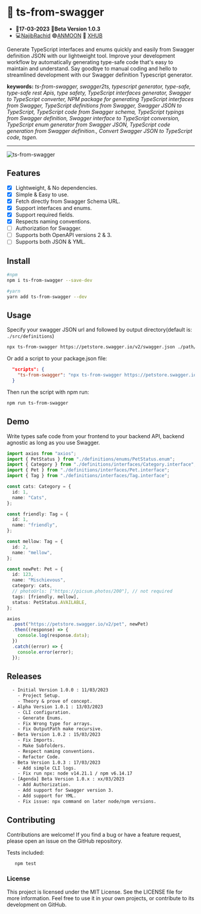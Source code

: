 # :chopsticks: ts-from-swagger
- :date:**17-03-2023** :pushpin:**Beta Version 1.0.3**
- :computer:<a href="https://github.com/n4j1Br4ch1D" target="_blank" title="NajibRachid: Agile full-stack developer">NajibRachid</a> :purple_circle:<a href="https://anmoonweb.com/?ref=ts-from-swagger" target="_blank" title="ANMOON: Right talents at the right place ">ANMOON</a> :office: <a href="https://x-hub.io/?ref=ts-from-swagger" target="_blank" title="XHUB: For Developers By Developers">XHUB</a>

Generate TypeScript interfaces and enums quickly and easily from Swagger definition JSON with our lightweight tool. Improve your development workflow by automatically generating type-safe code that's easy to maintain and understand. Say goodbye to manual coding and hello to streamlined development with our Swagger definition Typescript generator.

**keywords:** _ts-from-swagger, swagger2ts, typescript generator, type-safe, type-safe rest Apis, type safety, TypeScript interfaces generator, Swagger to TypeScript converter, NPM package for generating TypeScript interfaces from Swagger, TypeScript definitions from Swagger, Swagger JSON to TypeScript, TypeScript code from Swagger schema, TypeScript typings from Swagger definition, Swagger interface to TypeScript conversion, TypeScript enum generator from Swagger JSON, TypeScript code generation from Swagger definition., Convert Swagger JSON to TypeScript code, tsgen._

---

<img src="https://raw.githubusercontent.com/n4j1Br4ch1D/ts-from-swagger/main/assets/ts-from-swagger.gif" alt="ts-from-swagger" />

## Features

- [x] Lightweight, & No dependencies.
- [x] Simple & Easy to use.
- [x] Fetch directly from Swagger Schema URL. 
- [x] Support interfaces and enums. 
- [x] Support required fields. 
- [x] Respects naming conventions.
- [ ] Authorization for Swagger.
- [ ] Supports both OpenAPI versions 2 & 3.
- [ ] Supports both JSON & YML.

## Install

```sh
#npm
npm i ts-from-swagger --save-dev

#yarn
yarn add ts-from-swagger --dev
```

## Usage

Specify your swagger JSON url and followed by output directory(default is: `./src/definitions`)

```sh
npx ts-from-swagger https://petstore.swagger.io/v2/swagger.json ./path/to/output/dir

```
Or add a script to your package.json file:

```json
  "scripts": {
    "ts-from-swagger": "npx ts-from-swagger https://petstore.swagger.io/v2/swagger.json ./path/to/output/dir"
  }

```

Then run the script with npm run:

```sh
npm run ts-from-swagger
```
## Demo

Write types safe code from your frontend to your backend API,  backend agnostic as long as you use Swagger.

```ts
import axios from "axios";
import { PetStatus } from "./definitions/enums/PetStatus.enum";
import { Category } from "./definitions/interfaces/Category.interface";
import { Pet } from "./definitions/interfaces/Pet.interface";
import { Tag } from "./definitions/interfaces/Tag.interface";

const cats: Category = {
  id: 1,
  name: "Cats",
};

const friendly: Tag = {
  id: 1,
  name: "friendly",
};

const mellow: Tag = {
  id: 2,
  name: "mellow",
};

const newPet: Pet = {
  id: 123,
  name: "Mischievous",
  category: cats,
  // photoUrls: ["https://picsum.photos/200"], // not required
  tags: [friendly, mellow],
  status: PetStatus.AVAILABLE,
};

axios
  .post("https://petstore.swagger.io/v2/pet", newPet)
  .then((response) => {
    console.log(response.data);
  })
  .catch((error) => {
    console.error(error);
  });
```
## Releases

```txt
  - Initial Version 1.0.0 : 11/03/2023
    - Project Setup.
    - Theory & prove of concept.
  - Alpha Version 1.0.1 : 13/03/2023
    - CLI configuration.
    - Generate Enums.
    - Fix Wrong type for arrays.
    - Fix OutputPath make recursive.
  - Beta Version 1.0.2 : 15/03/2023
    - Fix Imports.
    - Make Subfolders.
    - Respect naming conventions.
    - Refactor Code.
  - Beta Version 1.0.3 : 17/03/2023
    - Add simple CLI logs.
    - Fix run npx: node v14.21.1 / npm v6.14.17
  - [Agenda] Beta Version 1.0.x : xx/03/2023
    - Add Authorization.
    - Add support for Swagger version 3.
    - Add support for YML.
    - Fix issue: npx command on later node/npm versions.
```

## Contributing

Contributions are welcome! If you find a bug or have a feature request, please open an issue on the GitHub repository.

Tests included:

```sh
   npm test
```

### License

This project is licensed under the MIT License. See the LICENSE file for more information. Feel free to use it in your own projects, or contribute to its development on GitHub.

